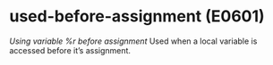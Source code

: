 # used-before-assignment (E0601)

*Using variable %r before assignment* Used when a local variable is
accessed before it’s assignment.
